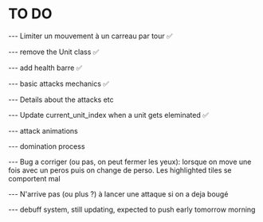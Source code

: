 # TO DO

--- Limiter un mouvement à un carreau par tour  ✅

--- remove the Unit class ✅

--- add health barre ✅

--- basic attacks mechanics ✅

--- Details about the attacks etc

--- Update current_unit_index when a unit gets eleminated ✅

--- attack animations

--- domination process

--- Bug a corriger (ou pas, on peut fermer les yeux): lorsque on move une fois avec un peros puis on change de perso. 
Les highlighted tiles se comportent mal

--- N'arrive pas (ou plus ?) à lancer une attaque si on a deja bougé


--- debuff system, still updating, expected to push early tomorrow morning